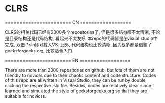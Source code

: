 # CLRS

======================= CN ==================

CLRS的相关代码已经有2300多个repositories了, 但是很多结构都不太清晰, 不论是目录结构还是代码结构, 看起来不太友好. 
本repo的代码皆是在visual studio中完成, 双击 *.sln即可载入VS. 此外, 代码结构也比较清晰, 因为很多都是借鉴了geeksforgeeks.org, 比较适合入门.

======================= EN ==================

There are more than 2300 repositories on github, but lots of them are not friendly to novices due to their chaotic content and code structure.
Codes of this repo are all written in Visual Studio, they can be run by double clicking the respective .sln file. Besides, codes are relatively clear since I learned and simulated the style of geeksforgeeks.org so that they are suitable for novices.

